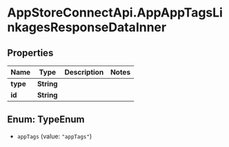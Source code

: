# AppStoreConnectApi.AppAppTagsLinkagesResponseDataInner

## Properties

Name | Type | Description | Notes
------------ | ------------- | ------------- | -------------
**type** | **String** |  | 
**id** | **String** |  | 



## Enum: TypeEnum


* `appTags` (value: `"appTags"`)




